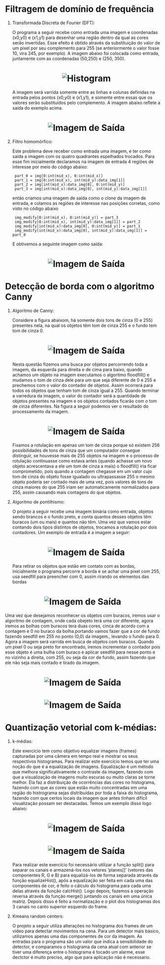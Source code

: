 # Filtragem de domínio de frequência

1. Transformada Discreta de Fourier (DFT):

   O programa a seguir recebe como entrada uma imagem e coordenadas (x0,y0) e (x1,y1) para desenhar uma região dentro da qual as cores serão invertidas. Esse efeito é obtido através da substituição do valor de um pixel por seu complemento para 255 (se anteriormente o valor fosse 10, vira 245, por exemplo). A imagem abaixo foi colocada como entrada, juntamente com as coordenadas (50,250) e (250, 350).

   <h1 align="center">
   <img alt="Histogram" title="#Figure 1. Imagem de Entrada" src="https://github.com/jhonatheberson/digital-image-processing/blob/master/second_unit/assets/img_corrompida_cortina_de_pontos.png"/>
   </h1>

   A imagem será varrida somente entre as linhas e colunas definidas na entrada pelos pontos (x0,y0) e (x1,y1), e somente entre essas que os valores serão substituídos pelo complemento. A imagem abaixo reflete a saída do exemplo acima.

   <h1 align="center">
   <img alt="Imagem de Saída" title="#Figure 2. Imagem de Saída" src="https://github.com/jhonatheberson/digital-image-processing/blob/master/second_unit/assets/DFT_img_corrompida.png"/>
   </h1>

2. Filtro homomórfico:

   Este problema deve receber como entrada uma imagem, e ter como saída a imagem com os quatro quadrantes espelhados trocados. Para esse fim inicialmente declaramos na imagem de entrada 4 regiões de interesse por meio do código abaixo:

   ```
    part_0 = img[0:int(mid_x), 0:int(mid_x)]
    part_1 = img[0:int(mid_x), int(mid_y):data_img[1]]
    part_2 = img[int(mid_x):data_img[0], 0:int(mid_y)]
    part_3 = img[int(mid_x):data_img[0], int(mid_y):data_img[1]]

   ```

   então criamos uma imagem de saída como o clone da imagem de entrada, e colamos as regiões de interesse nas posições corretas, como visto no código abaixo

   ```
    img_modify[0:int(mid_x), 0:int(mid_y)] = part_3
    img_modify[0:int(mid_x), int(mid_y):data_img[1]] = part_2
    img_modify[int(mid_x):data_img[0], 0:int(mid_y)] = part_1
    img_modify[int(mid_x):data_img[0], int(mid_y):data_img[1]] = part_0
   ```

   E obtivemos a seguinte imagem como saída:

   <h1 align="center">
   <img alt="Imagem de Saída" title="#Figure 2. Imagem de Saída" src="https://github.com/jhonatheberson/digital-image-processing/blob/master/second_unit/assets/changeRegions.png"/>
   </h1>

# Detecção de borda com o algoritmo Canny

1. Algoritmo de Canny:

   Considere a figura abaixom, há somente dois tons de cinza (0 e 255) presentes nela, na qual os objetos têm tom de cinza 255 e o fundo tem tom de cinza 0.

   <h1 align="center">
   <img alt="Imagem de Saída" title="#Figure 2. Imagem de Saída" src="https://github.com/jhonatheberson/digital-image-processing/blob/master/second_unit/assets/biel.png"/>
   </h1>

   Nesta questão fizemos uma busca por objetos percorrendo toda a imagem, da esquerda para direita e de cima para baixo, quando achamos um objeto na imagem executamos o algoritmo floodfill() e mudamos o tom de cinza dele para um que seja diferente de 0 e 255 e prechemos com o valor do contador de objetos. Assim ocorrerá para todos os objetos que tenham tom de cinza igual a 255. Quando terminar a varredura da imagem, o valor do contador será a quantidade de objetos presentes na imagem e os objetos contados ficarão com o tom de cinza diferentes. Na figura a seguir podemos ver o resultado do processamento da imagem.

   <h1 align="center">
   <img alt="Imagem de Saída" title="#Figure 2. Imagem de Saída" src="https://github.com/jhonatheberson/digital-image-processing/blob/master/second_unit/assets/bordas_canny.png"/>
   </h1>

   Fixamos a rotulação em apenas um tom de cinza porque só existem 256 possibilidades de tons de cinza que um computador consegue distinguir, se houvesse mais de 255 objetos na imagem e o processo de rotulação continuasse como estava antes (quando achasse um novo objeto acrescentava a ele um tom de cinza a mais) o floodfill() iria ficar comprometido, pois quando a contagem chegasse em um valor cujo tom de cinza do objeto fosse igualado ou ultrapassasse 255 o mesmo objeto poderia ser contado mais de uma vez, pois valores de tons de cinza maiores do que 255 iriam ser automaticamente normalizados para 255, assim causando mais contagens do que objetos.

2. Algoritmo de pontilhismo:

   O projeto a seguir recebe uma imagem binária como entrada, objetos sendo brancos e o fundo preto, e conta quantos desses objetos têm buracos (um ou mais) e quantos não têm. Uma vez que vamos estar contando dois tipos distintos de objetos, trocamos a rotulação por dois contadores. Um exemplo de entrada é a imagem a seguir:

    <h1 align="center">
   <img alt="Imagem de Saída" title="#Figure 2. Imagem de Saída" src="https://github.com/jhonatheberson/digital-image-processing/blob/master/second_unit/assets/bolhas.png"/>
   </h1>

   Para retirar os objetos que estão em contato com as bordas, inicialmente o programa percorre a borda e se achar uma pixel com 255, usa seedfill para preencher com 0, assim rirando os elementos das bordas

  <h1 align="center">
  <img alt="Imagem de Saída" title="#Figure 2. Imagem de Saída" src="https://github.com/jhonatheberson/digital-image-processing/blob/master/second_unit/assets/noEdge.png"/>
  </h1>

Uma vez que desejamos reconhecer os objetos com buracos, iremos usar o algoritmo de contagem, onde cada obejeto terá uma cor diferente, agora iremos as bolhas com buracos tera duas cores, cinca de acordo com a contagem e 0 no buraco da bolha.portando vamos fazer que a cor de fundo fazendo seedfill em 255 no ponto (0,0) da imagem., levando o fundo para 0. Agora a imagem será varrida em busca de objetos com buracos. Quando um pixel 0 ou seja preto for encontrado, iremos incrementar o contador pois esse objeto é uma bulha com buraco e aplicar seedfill para nesse ponto e no vizinho a direita, com 255, ou seja da cor de fundo, assim fazendo que ele não seja mais contado e tirado da imagem.

  <h1 align="center">
  <img alt="Imagem de Saída" title="#Figure 2. Imagem de Saída" src="https://github.com/jhonatheberson/digital-image-processing/blob/master/second_unit/assets/hobbesWhite.png"/>
  </h1>

  <h1 align="center">
  <img alt="Imagem de Saída" title="#Figure 2. Imagem de Saída" src="https://github.com/jhonatheberson/digital-image-processing/blob/master/second_unit/assets/bobbesHoles.png"/>
  </h1>

# Quantização vetorial com k-médias:

1. k-médias:

   Este exercício tem como objetivo equalizar imagens (frames) capturadas por uma câmera em tempo real e mostrar os seus respectivos histogramas. Para realizar este exercício temos que ter uma noção do que é a equalização de imagens. Equalização é um método que melhora significativamente o contraste da imagem, fazendo com que a visualização de imagens muito escuras ou muito claras se torne melhor. Ela faz a distribuição de ocorrências das cores no histograma, fazendo com que as cores que estão muito concentradas em uma região do histrograma sejas distribuídas por toda a faixa do histograma, fazendo com que certos locais da imagem que antes tinham difícil visualização possam ser destacadas. Temos um exemplo disso logo abaixo:

     <h1 align="center">
   <img alt="Imagem de Saída" title="#Figure 2. Imagem de Saída" src="https://github.com/jhonatheberson/digital-image-processing/blob/master/second_unit/assets/sushi.jpg"/>
   </h1>

   <h1 align="center">
   <img alt="Imagem de Saída" title="#Figure 2. Imagem de Saída" src="https://github.com/jhonatheberson/digital-image-processing/blob/master/second_unit/assets/sushi_kmeans.png"/>
   </h1>

   Para realizar este exercício foi necessário utilizar a função split() para separar os canais e armazená-los nos vetores ‘planes[]’ (vetores das componentes R, G e B) para equalizá-los de forma separada através da função equalizeHist(), após a equalização ser feita em cada uma das componentes de cor, é feito o cálculo do histograma para cada uma delas através da função calcHist(). Logo depois, fazemos a operação reversa através da função merge() juntando os canais em uma única matriz. Depois disso é feito a normalização e o plot dos histogramas dos 3 canais no canto superior esquerdo do frame.

2. Kmeans random centers:

   O projeto a seguir utiliza alterações no histograma dos frames de um vídeo para detectar movimentos na cena. Para um detector mais básico, utilizamos apenas uma das componentes de cor da imagem. As entradas para o programa são um valor que indica a sensibilidade do detector, e comparamos o histograma da cena atual com anterior se tiver uma diferença entre o histograma é tocado um alarme, esse dectctor é muito preciso, algo que para aplicação não é necessario.
